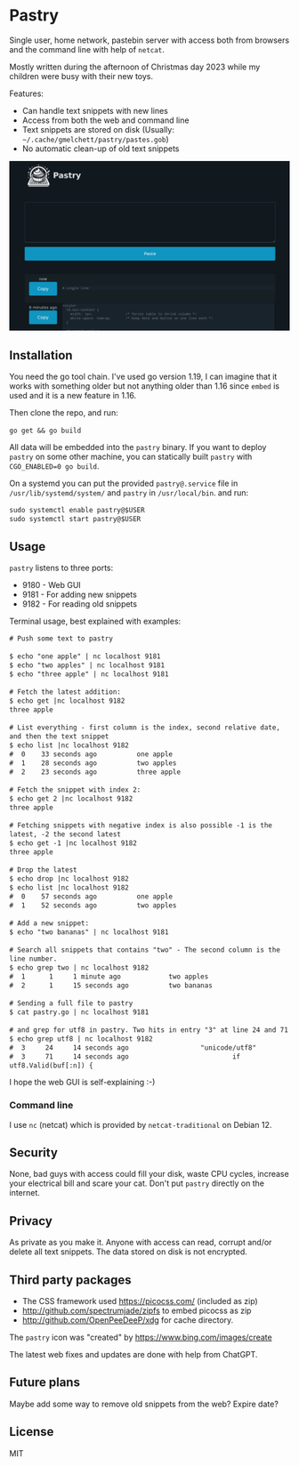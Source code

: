 # Pastry

Single user, home network, pastebin server with access both from browsers and the command line with help of `netcat`.

Mostly written during the afternoon of Christmas day 2023 while my children were busy with their new toys.

Features:
  * Can handle text snippets with new lines
  * Access from both the web and command line
  * Text snippets are stored on disk (Usually: `~/.cache/gmelchett/pastry/pastes.gob`)
  * No automatic clean-up of old text snippets

![pastry](pastry-screenshot.jpg "Pastry screenshot")


## Installation

You need the go tool chain. I've used go version 1.19, I can imagine that it works with something
older but not anything older than 1.16 since `embed` is used and it is a new feature in 1.16.

Then clone the repo, and run:

`go get && go build`

All data will be embedded into the `pastry` binary. If you want to deploy `pastry` on some other
machine, you can statically built `pastry` with `CGO_ENABLED=0 go build`.

On a systemd you can put the provided `pastry@.service` file in `/usr/lib/systemd/system/` and `pastry` in `/usr/local/bin`.
and run:
```
sudo systemctl enable pastry@$USER
sudo systemctl start pastry@$USER
```


## Usage
`pastry` listens to three ports:
  * 9180 - Web GUI
  * 9181 - For adding new snippets
  * 9182 - For reading old snippets

Terminal usage, best explained with examples:
```
# Push some text to pastry

$ echo "one apple" | nc localhost 9181
$ echo "two apples" | nc localhost 9181
$ echo "three apple" | nc localhost 9181

# Fetch the latest addition:
$ echo get |nc localhost 9182
three apple

# List everything - first column is the index, second relative date, and then the text snippet
$ echo list |nc localhost 9182
#  0    33 seconds ago          one apple
#  1    28 seconds ago          two apples
#  2    23 seconds ago          three apple

# Fetch the snippet with index 2:
$ echo get 2 |nc localhost 9182
three apple

# Fetching snippets with negative index is also possible -1 is the latest, -2 the second latest
$ echo get -1 |nc localhost 9182
three apple

# Drop the latest
$ echo drop |nc localhost 9182
$ echo list |nc localhost 9182
#  0    57 seconds ago          one apple
#  1    52 seconds ago          two apples

# Add a new snippet:
$ echo "two bananas" | nc localhost 9181

# Search all snippets that contains "two" - The second column is the line number.
$ echo grep two | nc localhost 9182
#  1      1     1 minute ago            two apples
#  2      1     15 seconds ago          two bananas

# Sending a full file to pastry
$ cat pastry.go | nc localhost 9181

# and grep for utf8 in pastry. Two hits in entry "3" at line 24 and 71
$ echo grep utf8 | nc localhost 9182
#  3     24     14 seconds ago                  "unicode/utf8"
#  3     71     14 seconds ago                          if utf8.Valid(buf[:n]) {

```

I hope the web GUI is self-explaining :-)


### Command line
I use `nc` (netcat) which is provided by `netcat-traditional` on Debian 12.


## Security
None, bad guys with access could fill your disk, waste CPU cycles, increase your electrical bill and scare your cat.
Don't put `pastry` directly on the internet.


## Privacy
As private as you make it. Anyone with access can read, corrupt and/or delete all text snippets. The data stored on disk is not encrypted.

## Third party packages
 * The CSS framework used https://picocss.com/ (included as zip)
 * http://github.com/spectrumjade/zipfs to embed picocss as zip
 * http://github.com/OpenPeeDeeP/xdg for cache directory.

The `pastry` icon was "created" by https://www.bing.com/images/create

The latest web fixes and updates are done with help from ChatGPT.

## Future plans
Maybe add some way to remove old snippets from the web? Expire date?


## License
MIT
